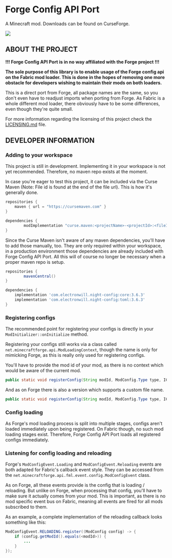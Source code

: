 # Forge Config API Port

A Minecraft mod. Downloads can be found on CurseForge.

![](https://i.imgur.com/bUAnw7w.png)

## ABOUT THE PROJECT
**!!! Forge Config API Port is in no way affiliated with the Forge project !!!**

**The sole purpose of this library is to enable usage of the Forge config api on the Fabric mod loader. This is done in the hopes of removing one more obstacle for developers wishing to maintain their mods on both loaders.**

This is a direct port from Forge, all package names are the same, so you don't even have to readjust imports when porting from Forge.
As Fabric is a whole different mod loader, there obviously have to be some differences, even though they're quite small.

For more information regarding the licensing of this project check the [LICENSING.md](LICENSING.md) file.

## DEVELOPER INFORMATION

### Adding to your workspace
This project is still in development. Implementing it in your workspace is not yet recommended. Therefore, no maven repo exists at the moment.

In case you're eager to test this project, it can be included via the Curse Maven (Note: File id is found at the end of the file url). This is how it's generally done.
```groovy
repositories {
	maven { url = "https://cursemaven.com" }
}

dependencies {
    	modImplementation "curse.maven:<projectName>-<projectId>:<fileId>"
}
```

Since the Curse Maven isn't aware of any maven dependencies, you'll have to add those manually, too. They are only required within your workspace, in a production environment those dependencies are already included with Forge Config API Port. All this will of course no longer be necessary when a proper maven repo is setup.
```groovy
repositories {
    	mavenCentral()
}

dependencies {
	implementation 'com.electronwill.night-config:core:3.6.3'
	implementation 'com.electronwill.night-config:toml:3.6.3'
}
```

### Registering configs
The recommended point for registering your configs is directly in your `ModInitializer::onInitialize` method.

Registering your configs still works via a class called `net.minecraftforge.api.ModLoadingContext`, though the name is only for mimicking Forge, as this is really only used for registering configs.

You'll have to provide the mod id of your mod, as there is no context which would be aware of the current mod.
```java
public static void registerConfig(String modId, ModConfig.Type type, IConfigSpec<?> spec)
```
And as on Forge there is also a version which supports a custom file name.
```java
public static void registerConfig(String modId, ModConfig.Type type, IConfigSpec<?> spec, String fileName)
```

### Config loading
As Forge's mod loading process is split into multiple stages, configs aren't loaded immediately upon being registered. On Fabric though, no such mod loading stages exist. Therefore, Forge Config API Port loads all registered configs immediately.

### Listening for config loading and reloading
Forge's `ModConfigEvent.Loading` and `ModConfigEvent.Reloading` events are both adapted for Fabric's callback event style. They can be accessed from the `net.minecraftforge.api.fml.event.config.ModConfigEvent` class.

As on Forge, all these events provide is the config that is loading / reloading. But unlike on Forge, when processing that config, you'll have to make sure it actually comes from your mod. This is important, as there is no mod specific event bus on Fabric, meaning all events are fired for all mods subscribed to them.

As an example, a complete implementation of the reloading callback looks something like this:
```java
ModConfigEvent.RELOADING.register((ModConfig config) -> {
    if (config.getModId().equals(<modId>)) {
        ...
    }
});
```
